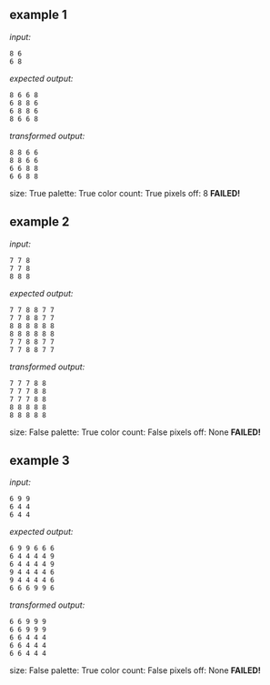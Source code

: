 
## example 1
*input:*
```
8 6
6 8
```
*expected output:*
```
8 6 6 8
6 8 8 6
6 8 8 6
8 6 6 8
```
*transformed output:*
```
8 8 6 6
8 8 6 6
6 6 8 8
6 6 8 8
```
size: True
palette: True
color count: True
pixels off: 8
**FAILED!**

## example 2
*input:*
```
7 7 8
7 7 8
8 8 8
```
*expected output:*
```
7 7 8 8 7 7
7 7 8 8 7 7
8 8 8 8 8 8
8 8 8 8 8 8
7 7 8 8 7 7
7 7 8 8 7 7
```
*transformed output:*
```
7 7 7 8 8
7 7 7 8 8
7 7 7 8 8
8 8 8 8 8
8 8 8 8 8
```
size: False
palette: True
color count: False
pixels off: None
**FAILED!**

## example 3
*input:*
```
6 9 9
6 4 4
6 4 4
```
*expected output:*
```
6 9 9 6 6 6
6 4 4 4 4 9
6 4 4 4 4 9
9 4 4 4 4 6
9 4 4 4 4 6
6 6 6 9 9 6
```
*transformed output:*
```
6 6 9 9 9
6 6 9 9 9
6 6 4 4 4
6 6 4 4 4
6 6 4 4 4
```
size: False
palette: True
color count: False
pixels off: None
**FAILED!**
